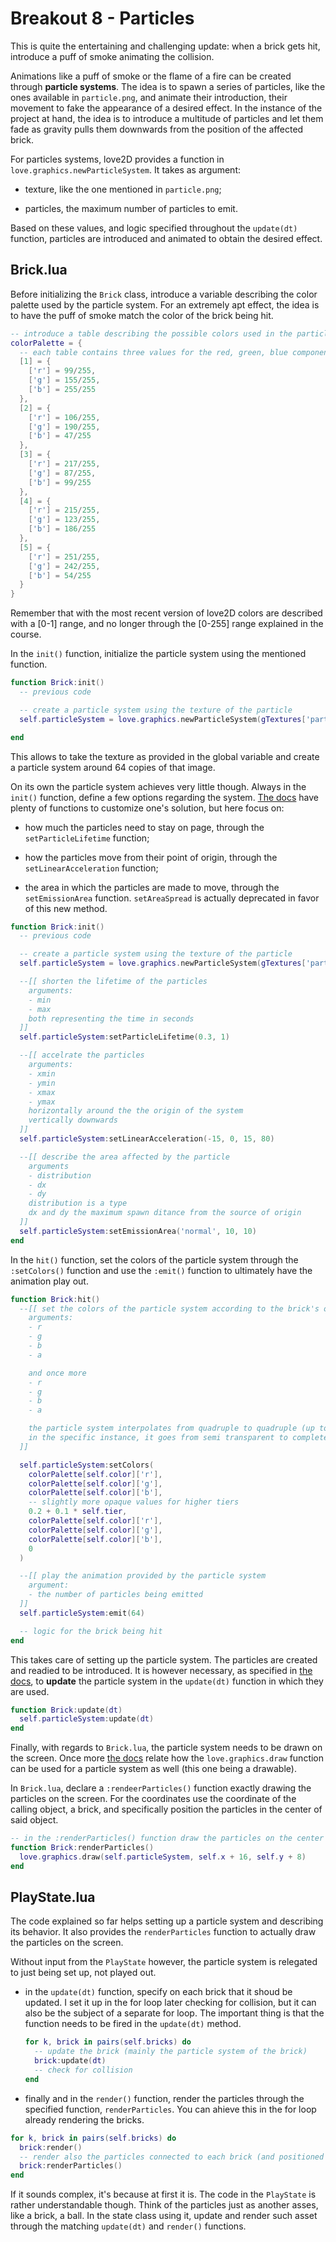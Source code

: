 # Breakout 8 - Particles

This is quite the entertaining and challenging update: when a brick gets hit, introduce a puff of smoke animating the collision.

Animations like a puff of smoke or the flame of a fire can be created through **particle systems**. The idea is to spawn a series of particles, like the ones available in `particle.png`, and animate their introduction, their movement to fake the appearance of a desired effect. In the instance of the project at hand, the idea is to introduce a multitude of particles and let them fade as gravity pulls them downwards from the position of the affected brick.

For particles systems, love2D provides a function in `love.graphics.newParticleSystem`. It takes as argument:

- texture, like the one mentioned in `particle.png`;

- particles, the maximum number of particles to emit.

Based on these values, and logic specified throughout the `update(dt)` function, particles are introduced and animated to obtain the desired effect.

## Brick.lua

Before initializing the `Brick` class, introduce a variable describing the color palette used by the particle system. For an extremely apt effect, the idea is to have the puff of smoke match the color of the brick being hit.

```lua
-- introduce a table describing the possible colors used in the particle system. match the order of the bricks.
colorPalette = {
  -- each table contains three values for the red, green, blue component of the color
  [1] = {
    ['r'] = 99/255,
    ['g'] = 155/255,
    ['b'] = 255/255
  },
  [2] = {
    ['r'] = 106/255,
    ['g'] = 190/255,
    ['b'] = 47/255
  },
  [3] = {
    ['r'] = 217/255,
    ['g'] = 87/255,
    ['b'] = 99/255
  },
  [4] = {
    ['r'] = 215/255,
    ['g'] = 123/255,
    ['b'] = 186/255
  },
  [5] = {
    ['r'] = 251/255,
    ['g'] = 242/255,
    ['b'] = 54/255
  }
}
```

Remember that with the most recent version of love2D colors are described with a [0-1] range, and no longer through the [0-255] range explained in the course.

In the `init()` function, initialize the particle system using the mentioned function.

```lua
function Brick:init()
  -- previous code

  -- create a particle system using the texture of the particle
  self.particleSystem = love.graphics.newParticleSystem(gTextures['particle'], 64)

end
```

This allows to take the texture as provided in the global variable and create a particle system around 64 copies of that image.

On its own the particle system achieves very little though. Always in the `init()` function, define a few options regarding the system. [The docs](https://love2d.org/wiki/ParticleSystem) have plenty of functions to customize one's solution, but here focus on:

- how much the particles need to stay on page, through the `setParticleLifetime` function;

- how the particles move from their point of origin, through the `setLinearAcceleration` function;

- the area in which the particles are made to move, through the `setEmissionArea` function. `setAreaSpread` is actually deprecated in favor of this new method.

```lua
function Brick:init()
  -- previous code

  -- create a particle system using the texture of the particle
  self.particleSystem = love.graphics.newParticleSystem(gTextures['particle'], 64)

  --[[ shorten the lifetime of the particles
    arguments:
    - min
    - max
    both representing the time in seconds
  ]]
  self.particleSystem:setParticleLifetime(0.3, 1)

  --[[ accelrate the particles
    arguments:
    - xmin
    - ymin
    - xmax
    - ymax
    horizontally around the the origin of the system
    vertically downwards
  ]]
  self.particleSystem:setLinearAcceleration(-15, 0, 15, 80)

  --[[ describe the area affected by the particle
    arguments
    - distribution
    - dx
    - dy
    distribution is a type
    dx and dy the maximum spawn ditance from the source of origin
  ]]
  self.particleSystem:setEmissionArea('normal', 10, 10)
end
```

In the `hit()` function, set the colors of the particle system through the `:setColors()` function and use the `:emit()` function to ultimately have the animation play out.

```lua
function Brick:hit()
  --[[ set the colors of the particle system according to the brick's own color
    arguments:
    - r
    - g
    - b
    - a

    and once more
    - r
    - g
    - b
    - a

    the particle system interpolates from quadruple to quadruple (up to 8 groupings)
    in the specific instance, it goes from semi transparent to completely transparent particles
  ]]

  self.particleSystem:setColors(
    colorPalette[self.color]['r'],
    colorPalette[self.color]['g'],
    colorPalette[self.color]['b'],
    -- slightly more opaque values for higher tiers
    0.2 + 0.1 * self.tier,
    colorPalette[self.color]['r'],
    colorPalette[self.color]['g'],
    colorPalette[self.color]['b'],
    0
  )

  --[[ play the animation provided by the particle system
    argument:
    - the number of particles being emitted
  ]]
  self.particleSystem:emit(64)

  -- logic for the brick being hit
end
```

This takes care of setting up the particle system. The particles are created and readied to be introduced. It is however necessary, as specified in [the docs](https://love2d.org/wiki/ParticleSystem), to **update** the particle system in the `update(dt)` function in which they are used.

```lua
function Brick:update(dt)
  self.particleSystem:update(dt)
end
```

Finally, with regards to `Brick.lua`, the particle system needs to be drawn on the screen. Once more [the docs](https://love2d.org/wiki/ParticleSystem) relate how the `love.graphics.draw` function can be used for a particle system as well (this one being a drawable).

In `Brick.lua`, declare a `:rendeerParticles()` function exactly drawing the particles on the screen. For the coordinates use the coordinate of the calling object, a brick, and specifically position the particles in the center of said object.

```lua
-- in the :renderParticles() function draw the particles on the center of the brick calling it
function Brick:renderParticles()
  love.graphics.draw(self.particleSystem, self.x + 16, self.y + 8)
end
```

## PlayState.lua

The code explained so far helps setting up a particle system and describing its behavior. It also provides the `renderParticles` function to actually draw the particles on the screen.

Without input from the `PlayState` however, the particle system is relegated to just being set up, not played out.

- in the `update(dt)` function, specify on each brick that it shoud be updated. I set it up in the for loop later checking for collision, but it can also be the subject of a separate for loop. The important thing is that the function needs to be fired in the `update(dt)` method.

  ```lua
  for k, brick in pairs(self.bricks) do
    -- update the brick (mainly the particle system of the brick)
    brick:update(dt)
    -- check for collision
  end
  ```

- finally and in the `render()` function, render the particles through the specified function, `renderParticles`. You can ahieve this in the for loop already rendering the bricks.

```lua
for k, brick in pairs(self.bricks) do
  brick:render()
  -- render also the particles connected to each brick (and positioned at its center)
  brick:renderParticles()
end
```

If it sounds complex, it's because at first it is. The code in the `PlayState` is rather understandable though. Think of the particles just as another asses, like a brick, a ball. In the state class using it, update and render such asset through the matching `update(dt)` and `render()` functions.
